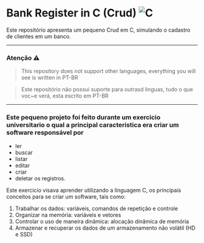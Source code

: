 # Bank Register in C (Crud) ![C](https://img.shields.io/badge/c-%2300599C.svg?style=for-the-badge&logo=c&logoColor=white)
Este repositório apresenta um pequeno Crud em C, simulando o cadastro de clientes em um banco.

---

### Atenção ⚠️

> This repository does not support other languages, everything you will see is written in PT-BR

> Este repositório não possui suporte para outrasd linguas, tudo o que voc~e verá, esta escrito em PT-BR

---

### Este pequeno projeto foi feito durante um exercicio universitario o qual a principal caracteristica era criar um software responsável por
* ler
* buscar
* listar
* editar
* criar
* deletar os registros.

Este exercicio visava aprender utilizando a linguagem C, os principais conceitos para se criar um software, tais como:

1. Trabalhar os dados: variáveis, comandos de repetição e controle
2. Organizar na memória: variáveis e vetores
3. Controlar o uso de maneira dinâmica: alocação dinâmica de memória
4. Armazenar e recuperar os dados de um armazenamento não volátil (HD e SSD)
